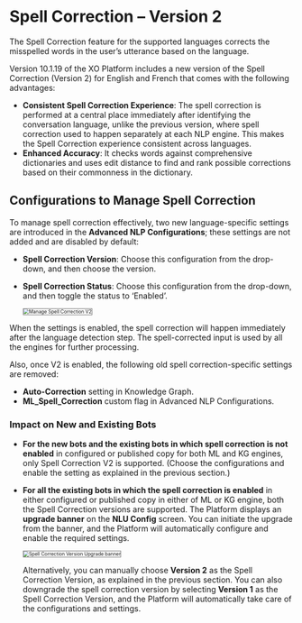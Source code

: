 # Spell Correction – Version 2

The Spell Correction feature for the supported languages corrects the misspelled words in the user’s utterance based on the language.

Version 10.1.19 of the XO Platform includes a new version of the Spell Correction (Version 2) for English and French that comes with the following advantages:

* **Consistent Spell Correction Experience**: The spell correction is performed at a central place immediately after identifying the conversation language, unlike the previous version, where spell correction used to happen separately at each NLP engine. This makes the Spell Correction experience consistent across languages.
* **Enhanced Accuracy**: It checks words against comprehensive dictionaries and uses edit distance to find and rank possible corrections based on their commonness in the dictionary.


## Configurations to Manage Spell Correction

To manage spell correction effectively, two new language-specific settings are introduced in the **Advanced NLP Configurations**; these settings are not added and are disabled by default:  

* **Spell Correction Version**: Choose this configuration from the drop-down, and then choose the version.  
* **Spell Correction Status**: Choose this configuration from the drop-down, and then toggle the status to ‘Enabled’.

    <img src="../images/existing-bot-without-spell-correction-enabled.png" alt="Manage Spell Correction V2" title="Manage Spell Correction V2" style="border:1px solid gray; zoom:60%;">

When the settings is enabled, the spell correction will happen immediately after the language detection step. The spell-corrected input is used by all the engines for further processing.

Also, once V2 is enabled, the following old spell correction-specific settings are removed:

* **Auto-Correction** setting in Knowledge Graph.
* **ML_Spell_Correction** custom flag in Advanced NLP Configurations.


### Impact on New and Existing Bots

* **For the new bots and the existing bots in which spell correction is not enabled** in configured or published copy for both ML and KG engines, only Spell Correction V2 is supported. (Choose the configurations and enable the setting as explained in the previous section.)
* **For all the existing bots in which the spell correction is enabled** in either configured or published copy in either of ML or KG engine, both the Spell Correction versions are supported. The Platform displays an **upgrade banner** on the **NLU Config** screen. You can initiate the upgrade from the banner, and the Platform will automatically configure and enable the required settings.

    <img src="../images/upgrade-spell-version-banner.png" alt="Spell Correction Version Upgrade banner" title="Spell Correction Version Upgrade banner"  style="border:1px solid gray; zoom:60%;">

    Alternatively, you can manually choose **Version 2** as the Spell Correction Version, as explained in the previous section. You can also downgrade the spell correction version by selecting **Version 1** as the Spell Correction Version, and the Platform will automatically take care of the configurations and settings.